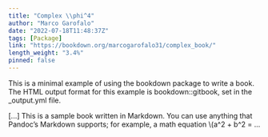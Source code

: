 ```yaml
---
title: "Complex \\phi^4"
author: "Marco Garofalo"
date: "2022-07-18T11:48:37Z"
tags: [Package]
link: "https://bookdown.org/marcogarofalo31/complex_book/"
length_weight: "3.4%"
pinned: false
---
```


<p>This is a minimal example of using the bookdown package to write a book.
The HTML output format for this example is bookdown::gitbook,
set in the _output.yml file.</p> [...] This is a sample book written in Markdown. You can use anything that Pandoc’s Markdown supports; for example, a math equation \(a^2 + b^2 = ...

